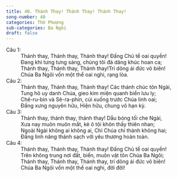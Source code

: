 ```yaml
---
title: 40. Thánh Thay! Thánh Thay! Thánh Thay!
song-number: 40
categories: Thờ Phượng
sub-categories: Ba Ngôi
draft: false
---
```

<dl><dt>Câu 1:</dt><dd data-verse="1">Thánh thay, Thánh thay, Thánh thay! Ðấng Chủ tể oai quyền! <br/>Ðang khi tưng tưng sáng, chúng tôi đà dâng khúc hoan ca; <br/>Thánh thay, Thánh thay, Thánh thay!Trí dõng ái đức vô biên! <br/>Chúa Ba Ngôi vốn một thể oai nghi, rạng lòa. </dd><dt>Câu 2:</dt><dd data-verse="2">Thánh thay, Thánh thay, Thánh thay! Các thánh chúc tôn Ngài, <br/>Tung hô uy danh Chúa, gieo kim miện quanh biển lưu ly; <br/>Chê-ru-bin và Sê-ra-phin, cúi xuống trước Chúa linh oai; <br/>Ðấng xưng nguyên hữu, Hiện hữu, chung vô hạn kỳ. </dd><dt>Câu 3:</dt><dd data-verse="3">Thánh thay, thánh thay, thánh thay! Dẫu bóng tối che Ngài, <br/>Xưa nay muôn muôn mắt, kẻ ô tội khôn thấy thiên nhan; <br/>Ngoài Ngài không ai không ai, Chỉ Chúa chí thánh không hai; <br/>Ðấng linh năng thánh sạch với yêu thương hoàn toàn. </dd><dt>Câu 4:</dt><dd data-verse="4">Thánh thay, Thánh thay, Thánh thay! Ðấng Chủ tể oai quyền! <br/>Trên không trung nơi đất, biển, muôn vật tôn Chúa Ba Ngôi; <br/>Thánh thay, Thánh thay, Thánh thay, trí dõng ái đức vô biên! <br/>Chúa Ba Ngôi vốn một thể oai nghi, đời đời! </dd></dl>